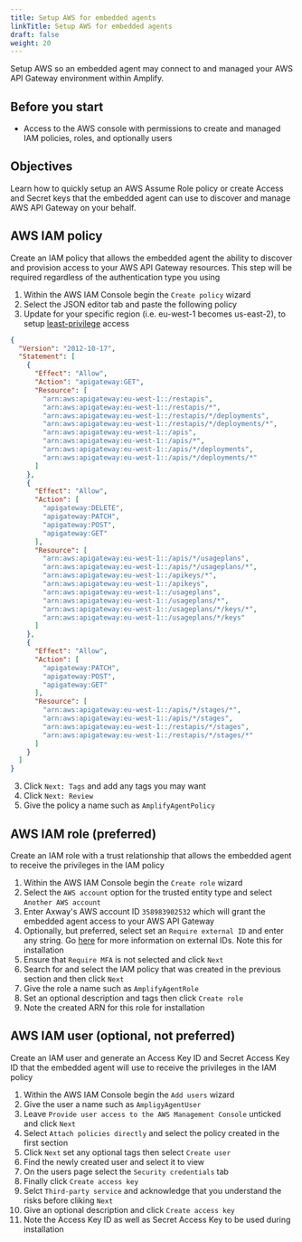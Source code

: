 ```yaml
---
title: Setup AWS for embedded agents
linkTitle: Setup AWS for embedded agents
draft: false
weight: 20
---
```

Setup AWS so an embedded agent may connect to and managed your AWS API Gateway environment within Amplify.

## Before you start

* Access to the AWS console with permissions to create and managed IAM policies, roles, and optionally users

## Objectives

Learn how to quickly setup an AWS Assume Role policy or create Access and Secret keys that the embedded agent can use to discover and manage AWS API Gateway on your behalf.

## AWS IAM policy

Create an IAM policy that allows the embedded agent the ability to discover and provision access to your AWS API Gateway resources. This step will be required regardless of the authentication type you using

1. Within the AWS IAM Console begin the `Create policy` wizard
2. Select the JSON editor tab and paste the following policy
3. Update for your specific region (i.e. eu-west-1 becomes us-east-2), to setup [least-privilege](https://docs.aws.amazon.com/IAM/latest/UserGuide/best-practices.html#grant-least-privilege) access

```json
{
  "Version": "2012-10-17",
  "Statement": [
    {
      "Effect": "Allow",
      "Action": "apigateway:GET",
      "Resource": [
        "arn:aws:apigateway:eu-west-1::/restapis",
        "arn:aws:apigateway:eu-west-1::/restapis/*",
        "arn:aws:apigateway:eu-west-1::/restapis/*/deployments",
        "arn:aws:apigateway:eu-west-1::/restapis/*/deployments/*",
        "arn:aws:apigateway:eu-west-1::/apis",
        "arn:aws:apigateway:eu-west-1::/apis/*",
        "arn:aws:apigateway:eu-west-1::/apis/*/deployments",
        "arn:aws:apigateway:eu-west-1::/apis/*/deployments/*"
      ]
    },
    {
      "Effect": "Allow",
      "Action": [
        "apigateway:DELETE",
        "apigateway:PATCH",
        "apigateway:POST",
        "apigateway:GET"
      ],
      "Resource": [
        "arn:aws:apigateway:eu-west-1::/apis/*/usageplans",
        "arn:aws:apigateway:eu-west-1::/apis/*/usageplans/*",
        "arn:aws:apigateway:eu-west-1::/apikeys/*",
        "arn:aws:apigateway:eu-west-1::/apikeys",
        "arn:aws:apigateway:eu-west-1::/usageplans",
        "arn:aws:apigateway:eu-west-1::/usageplans/*",
        "arn:aws:apigateway:eu-west-1::/usageplans/*/keys/*",
        "arn:aws:apigateway:eu-west-1::/usageplans/*/keys"
      ]
    },
    {
      "Effect": "Allow",
      "Action": [
        "apigateway:PATCH",
        "apigateway:POST",
        "apigateway:GET"
      ],
      "Resource": [
        "arn:aws:apigateway:eu-west-1::/apis/*/stages/*",
        "arn:aws:apigateway:eu-west-1::/apis/*/stages",
        "arn:aws:apigateway:eu-west-1::/restapis/*/stages",
        "arn:aws:apigateway:eu-west-1::/restapis/*/stages/*"
      ]
    }
  ]
}
```

3. Click `Next: Tags` and add any tags you may want
4. Click `Next: Review`
5. Give the policy a name such as `AmplifyAgentPolicy`

## AWS IAM role (preferred)

Create an IAM role with a trust relationship that allows the embedded agent to receive the privileges in the IAM policy

1. Within the AWS IAM Console begin the `Create role` wizard
2. Select the `AWS account` option for the trusted entity type and select `Another AWS account`
3. Enter Axway's AWS account ID `358983902532` which will grant the embedded agent access to your AWS API Gateway
4. Optionally, but preferred, select set an `Require external ID` and enter any string. Go [here](https://docs.aws.amazon.com/IAM/latest/UserGuide/id_roles_create_for-user_externalid.html) for more information on external IDs. Note this for installation
5. Ensure that `Require MFA` is not selected and click `Next`
6. Search for and select the IAM policy that was created in the previous section and then click `Next`
7. Give the role a name such as `AmplifyAgentRole`
8. Set an optional description and tags then click `Create role`
9. Note the created ARN for this role for installation

## AWS IAM user (optional, not preferred)

Create an IAM user and generate an Access Key ID and Secret Access Key ID that the embedded agent will use to receive the privileges in the IAM policy

1. Within the AWS IAM Console begin the `Add users` wizard
2. Give the user a name such as `AmpligyAgentUser`
3. Leave `Provide user access to the AWS Management Console` unticked and click `Next`
4. Select `Attach policies directly` and select the policy created in the first section
5. Click `Next` set any optional tags then select `Create user`
6. Find the newly created user and select it to view
7. On the users page select the `Security credentials` tab
8. Finally click `Create access key`
9. Selct `Third-party service` and acknowledge that you understand the risks before cliking `Next`
10. Give an optional description and click `Create access key`
11. Note the Access Key ID as well as Secret Access Key to be used during installation
